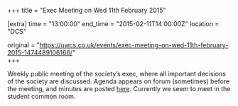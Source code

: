 +++
title = "Exec Meeting on Wed 11th February 2015"

[extra]
time = "13:00:00"
end_time = "2015-02-11T14:00:00Z"
location = "DCS"

original = "https://uwcs.co.uk/events/exec-meeting-on-wed-11th-february-2015-1474489106166/"    
+++

Weekly public meeting of the society’s exec, where all important decisions of the society are discussed. Agenda appears on forum (sometimes) before the meeting, and minutes are posted [here](https://uwcs.co.uk/minutes/). Currently we seem to meet in the student common room.

